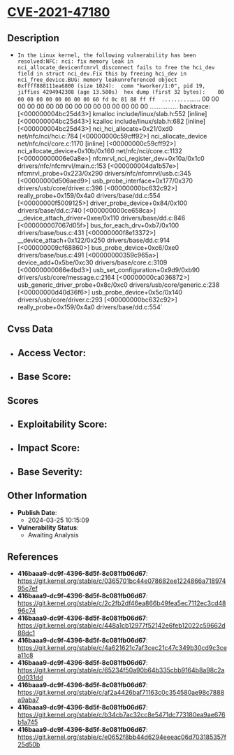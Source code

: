 
# [CVE-2021-47180](https://cve.mitre.org/cgi-bin/cvename.cgi?name=CVE-2021-47180)

## Description

- `In the Linux kernel, the following vulnerability has been resolved:NFC: nci: fix memory leak in nci_allocate_devicenfcmrvl_disconnect fails to free the hci_dev field in struct nci_dev.Fix this by freeing hci_dev in nci_free_device.BUG: memory leakunreferenced object 0xffff888111ea6800 (size 1024):  comm "kworker/1:0", pid 19, jiffies 4294942308 (age 13.580s)  hex dump (first 32 bytes):    00 00 00 00 00 00 00 00 00 60 fd 0c 81 88 ff ff  .........`......    00 00 00 00 00 00 00 00 00 00 00 00 00 00 00 00  ................  backtrace:    [<000000004bc25d43>] kmalloc include/linux/slab.h:552 [inline]    [<000000004bc25d43>] kzalloc include/linux/slab.h:682 [inline]    [<000000004bc25d43>] nci_hci_allocate+0x21/0xd0 net/nfc/nci/hci.c:784    [<00000000c59cff92>] nci_allocate_device net/nfc/nci/core.c:1170 [inline]    [<00000000c59cff92>] nci_allocate_device+0x10b/0x160 net/nfc/nci/core.c:1132    [<00000000006e0a8e>] nfcmrvl_nci_register_dev+0x10a/0x1c0 drivers/nfc/nfcmrvl/main.c:153    [<000000004da1b57e>] nfcmrvl_probe+0x223/0x290 drivers/nfc/nfcmrvl/usb.c:345    [<00000000d506aed9>] usb_probe_interface+0x177/0x370 drivers/usb/core/driver.c:396    [<00000000bc632c92>] really_probe+0x159/0x4a0 drivers/base/dd.c:554    [<00000000f5009125>] driver_probe_device+0x84/0x100 drivers/base/dd.c:740    [<000000000ce658ca>] __device_attach_driver+0xee/0x110 drivers/base/dd.c:846    [<000000007067d05f>] bus_for_each_drv+0xb7/0x100 drivers/base/bus.c:431    [<00000000f8e13372>] __device_attach+0x122/0x250 drivers/base/dd.c:914    [<000000009cf68860>] bus_probe_device+0xc6/0xe0 drivers/base/bus.c:491    [<00000000359c965a>] device_add+0x5be/0xc30 drivers/base/core.c:3109    [<00000000086e4bd3>] usb_set_configuration+0x9d9/0xb90 drivers/usb/core/message.c:2164    [<00000000ca036872>] usb_generic_driver_probe+0x8c/0xc0 drivers/usb/core/generic.c:238    [<00000000d40d36f6>] usb_probe_device+0x5c/0x140 drivers/usb/core/driver.c:293    [<00000000bc632c92>] really_probe+0x159/0x4a0 drivers/base/dd.c:554`

## Cvss Data

- **Access Vector**:
  - 
- **Base Score**:
  - 

## Scores

- **Exploitability Score**:
  - 
- **Impact Score**:
  - 
- **Base Severity**:
  - 

## Other Information

- **Publish Date**:
  - 2024-03-25 10:15:09
- **Vulnerability Status**:
  - Awaiting Analysis

## References

- **416baaa9-dc9f-4396-8d5f-8c081fb06d67**: https://git.kernel.org/stable/c/0365701bc44e078682ee1224866a71897495c7ef
- **416baaa9-dc9f-4396-8d5f-8c081fb06d67**: https://git.kernel.org/stable/c/2c2fb2df46ea866b49fea5ec7112ec3cd4896c74
- **416baaa9-dc9f-4396-8d5f-8c081fb06d67**: https://git.kernel.org/stable/c/448a1cb12977f52142e6feb12022c59662d88dc1
- **416baaa9-dc9f-4396-8d5f-8c081fb06d67**: https://git.kernel.org/stable/c/4a621621c7af3cec21c47c349b30cd9c3cea11c8
- **416baaa9-dc9f-4396-8d5f-8c081fb06d67**: https://git.kernel.org/stable/c/65234f50a90b64b335cbb9164b8a98c2a0d031dd
- **416baaa9-dc9f-4396-8d5f-8c081fb06d67**: https://git.kernel.org/stable/c/af2a4426baf71163c0c354580ae98c7888a9aba7
- **416baaa9-dc9f-4396-8d5f-8c081fb06d67**: https://git.kernel.org/stable/c/b34cb7ac32cc8e5471dc773180ea9ae676b1a745
- **416baaa9-dc9f-4396-8d5f-8c081fb06d67**: https://git.kernel.org/stable/c/e0652f8bb44d6294eeeac06d703185357f25d50b

